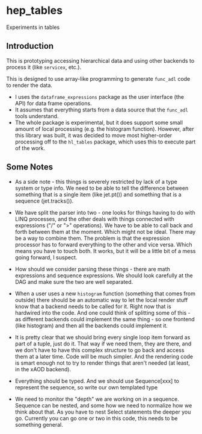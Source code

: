 # hep_tables

 Experiments in tables

## Introduction

This is prototyping accessing hierarchical data and using other backends to process it (like `servicex`, etc.).

This is designed to use array-like programming to generate `func_adl` code to render the data.

- I uses the `dataframe_expressions` package as the user interface (the API) for data frame operations.
- It assumes that everything starts from a data source that the `func_adl` tools understand.
- The whole package is experimental, but it does support some small amount of local processing (e.g. the histogram function). However, after this library was built, it was decided to move most higher-order processing off to the `hl_tables` package, which uses this to execute part of the work.

## Some Notes

- As a side note - this things is severely restricted by lack of a type system or type info. We need to be able to tell the difference between something that is a single item (like jet.pt()) and something that is a sequence (jet.tracks()).

- We have split the parser into two - one looks for things having to do with LINQ processes, and the other deals with things connected with expressions ("/" or ">" operations). We have to be able to call back and forth between them at the moment. Which might not be ideal. There may be a way to combine them. The problem is that the expression processor has to forward everything to the other and vice versa. Which means you have to touch both. It works, but it will be a little bit of a mess going forward, I suspect.

- How should we consider parsing these things - there are math expressions and sequence expressions. We should look carefully at the DAG and make sure the two are well separated.

- When a user uses a new `histogram` function (something that comes from outside) there should be an automatic way to let the local render stuff know that a backend needs to be called for it. Right now that is hardwired into the code. And one could think of splitting some of this - as different backends could implement the same thing - so one frontend (like histogram) and then all the backends could implement it.

- It is pretty clear that we should bring every single loop item forward as part of a tuple, just do it. That way if we need them, they are there, and we don't have to have this complex structure to go back and access them at a later time. Code will be much simpler. And the rendering code is smart enough not to try to render things that aren't needed (at least, in the xAOD backend).

- Everything should be typed. And we should use Sequence[xxx] to represent the sequence, so write our own templated type

- We need to monitor the "depth" we are working on in a sequence. Sequence can be nested,
  and some how we need to normalize how we think about that. As you have to nest Select
  statements the deeper you go. Currently you can go one or two in this code, this needs
  to be something general.
